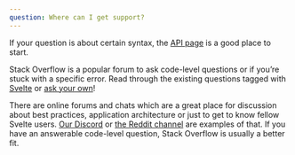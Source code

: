 ```yaml
---
question: Where can I get support?
---
```


If your question is about certain syntax, the [API page](https://svelte.dev/docs) is a good place to start.

Stack Overflow is a popular forum to ask code-level questions or if you’re stuck with a specific error. Read through the existing questions tagged with [Svelte](https://stackoverflow.com/questions/tagged/svelte) or [ask your own](https://stackoverflow.com/questions/ask?tags=svelte)!

There are online forums and chats which are a great place for discussion about best practices, application architecture or just to get to know fellow Svelte users. [Our Discord](https://svelte.dev/chat) or [the Reddit channel](https://www.reddit.com/r/sveltejs/) are examples of that. If you have an answerable code-level question, Stack Overflow is usually a better fit.
